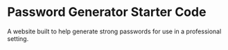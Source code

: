 # Password Generator Starter Code
A website built to help generate strong passwords for use in a professional setting.
